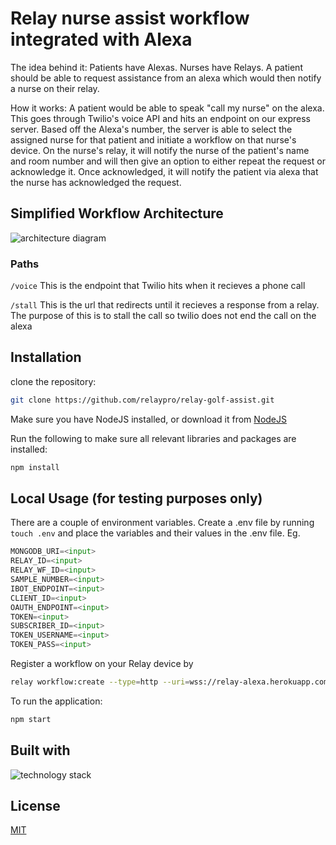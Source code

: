 # Relay nurse assist workflow integrated with Alexa

The idea behind it: Patients have Alexas. Nurses have Relays. A patient should be able to request assistance from an alexa which would then notify a nurse on their relay.

How it works: A patient would be able to speak "call my nurse" on the alexa. This goes through Twilio's voice API and hits an endpoint on our express server. Based off the Alexa's number, the server is able to select the assigned nurse for that patient and initiate a workflow on that nurse's device. On the nurse's relay, it will notify the nurse of the patient's name and room number and will then give an option to either repeat the request or acknowledge it. Once acknowledged, it will notify the patient via alexa that the nurse has acknowledged the request.

## Simplified Workflow Architecture
![architecture diagram](https://github.com/relaypro/relay-alexa-workflow/blob/master/assets/arch-diagram.png)
### Paths
`/voice` This is the endpoint that Twilio hits when it recieves a phone call

`/stall` This is the url that redirects until it recieves a response from a relay. The purpose of this is to stall the call so twilio does not end the call on the alexa

## Installation

clone the repository: 

```bash
git clone https://github.com/relaypro/relay-golf-assist.git
```

Make sure you have NodeJS installed, or download it from [NodeJS](https://nodejs.org/en/download/)

Run the following to make sure all relevant libraries and packages are installed:
```bash
npm install
```


## Local Usage (for testing purposes only)

There are a couple of environment variables. Create a .env file by running `touch .env` and place the variables and their values in the .env file.
Eg. 
```python
MONGODB_URI=<input>
RELAY_ID=<input>
RELAY_WF_ID=<input>
SAMPLE_NUMBER=<input>
IBOT_ENDPOINT=<input>
CLIENT_ID=<input>
OAUTH_ENDPOINT=<input>
TOKEN=<input>
SUBSCRIBER_ID=<input>
TOKEN_USERNAME=<input>
TOKEN_PASS=<input>
```

Register a workflow on your Relay device by

```bash
relay workflow:create --type=http --uri=wss://relay-alexa.herokuapp.com/alexa --name nurse-assist <device_id>
```

To run the application: 
```bash
npm start
```

## Built with
![technology stack](https://github.com/relaypro/relay-alexa-workflow/blob/master/assets/stack.png)

## License
[MIT](https://choosealicense.com/licenses/mit/)

